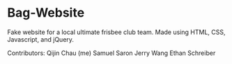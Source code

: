 # Bag-Website
Fake website for a local ultimate frisbee club team.
Made using HTML, CSS, Javascript, and jQuery.

Contributors:
Qijin Chau (me)
Samuel Saron
Jerry Wang
Ethan Schreiber
